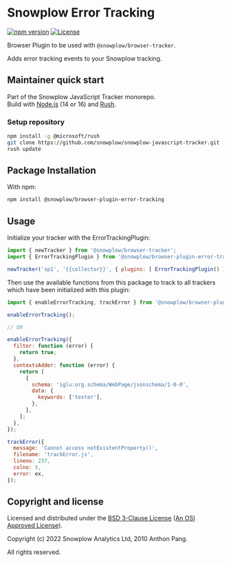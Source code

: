 # Snowplow Error Tracking

[![npm version][npm-image]][npm-url]
[![License][license-image]](LICENSE)

Browser Plugin to be used with `@snowplow/browser-tracker`.

Adds error tracking events to your Snowplow tracking.

## Maintainer quick start

Part of the Snowplow JavaScript Tracker monorepo.  
Build with [Node.js](https://nodejs.org/en/) (14 or 16) and [Rush](https://rushjs.io/).

### Setup repository

```bash
npm install -g @microsoft/rush 
git clone https://github.com/snowplow/snowplow-javascript-tracker.git
rush update
```

## Package Installation

With npm:

```bash
npm install @snowplow/browser-plugin-error-tracking
```

## Usage

Initialize your tracker with the ErrorTrackingPlugin:

```js
import { newTracker } from '@snowplow/browser-tracker';
import { ErrorTrackingPlugin } from '@snowplow/browser-plugin-error-tracking';

newTracker('sp1', '{{collector}}', { plugins: [ ErrorTrackingPlugin() ] }); // Also stores reference at module level
```

Then use the available functions from this package to track to all trackers which have been initialized with this plugin:

```js
import { enableErrorTracking, trackError } from '@snowplow/browser-plugin-error-tracking';

enableErrorTracking();

// OR

enableErrorTracking({
  filter: function (error) {
    return true;
  },
  contextsAdder: function (error) {
    return [
      {
        schema: 'iglu:org.schema/WebPage/jsonschema/1-0-0',
        data: {
          keywords: ['tester'],
        },
      },
    ];
  },
});

trackError({
  message: 'Cannot access notExistentProperty()',
  filename: 'trackError.js',
  lineno: 237,
  colno: 5,
  error: ex,
});

```

## Copyright and license

Licensed and distributed under the [BSD 3-Clause License](LICENSE) ([An OSI Approved License][osi]).

Copyright (c) 2022 Snowplow Analytics Ltd, 2010 Anthon Pang.

All rights reserved.

[npm-url]: https://www.npmjs.com/package/@snowplow/browser-plugin-error-tracking
[npm-image]: https://img.shields.io/npm/v/@snowplow/browser-plugin-error-tracking
[docs]: https://docs.snowplowanalytics.com/docs/collecting-data/collecting-from-own-applications/javascript-tracker/
[osi]: https://opensource.org/licenses/BSD-3-Clause
[license-image]: https://img.shields.io/npm/l/@snowplow/browser-plugin-error-tracking
